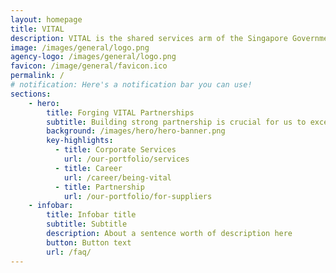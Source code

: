 ```yaml
---
layout: homepage
title: VITAL
description: VITAL is the shared services arm of the Singapore Government. We aggregate common corporate services to derive economies of scale to achieve efficiency and effectiveness.
image: /images/general/logo.png
agency-logo: /images/general/logo.png
favicon: /image/general/favicon.ico
permalink: /
# notification: Here's a notification bar you can use!
sections:
    - hero:
        title: Forging VITAL Partnerships
        subtitle: Building strong partnership is crucial for us to excel in our work.
        background: /images/hero/hero-banner.png
        key-highlights:
          - title: Corporate Services
            url: /our-portfolio/services
          - title: Career
            url: /career/being-vital
          - title: Partnership
            url: /our-portfolio/for-suppliers
    - infobar:
        title: Infobar title
        subtitle: Subtitle
        description: About a sentence worth of description here
        button: Button text
        url: /faq/
---
```



